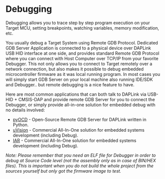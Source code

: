 # Debugging

Debugging allows you to trace step by step program execution on your Target MCU, setting breakpoints, watching variables, memory modification, etc.

You usually debug a Target System using Remote GDB Protocol. Dedicated GDB Server Application is connected to a physical device over DAPLink USB HID interface at one side, and provides standard Remote GDB Protocol where you can connect with Host Computer over TCP/IP from your favorite Debugger.
This not only allows you to connect to Target remotely over a network connection, but also makes it possible to debug embedded microcontroller firmware as it was local running program.
In most cases you will simply start GDB Server on your local machine also running IDE/SDK and Debugger.. but remote debugging is a nice feature to have.

Here are most common applications that can both talk to DAPLink via USB-HID + CMSIS-DAP and provide remote GDB Server for you to connect the Debugger, or simply provide all-in-one solution for embedded debug with no details involved:
* [pyOCD][pyocd] - Open-Source Remote GDB Server for DAPLink written in Python.
* [uVision][uvision] - Commercial All-In-One solution for embedded systems development (including Debug).
* [IAR][iar] - Commercial All-In-One solution for embedded systems development (including Debug).

*Note: Please remember that you need an ELF file for Debugger in order to debug at Source Code level (not the assembly only as in case of BIN/HEX files). This is important when you do not build the whole project from the sources yourself but only got the firmware image to test.*

[pyocd]: https://github.com/mbedmicro/pyOCD "Open-Source Python Library for Programming and Debugging ARM Cortex-M microcontrollers using CMSIS-DAP"
[uvision]: http://www2.keil.com/mdk5/uvision/ "Keil uVision IDE"
[iar]: https://www.iar.com/iar-embedded-workbench/ "IAR Embedded Workbench IDE"